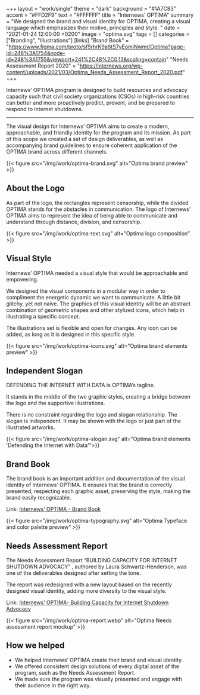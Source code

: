 +++
layout = "work/single"
theme = "dark"
background = "#1A7C83"
accent = "#FFD2F9"
text = "#FFFFFF"
title = "Internews’ OPTIMA"
summary = "We designed the brand and visual identity for OPTIMA, creating a visual language which emphasizes their motive, principles and style. "
date = "2021-01-24 12:00:00 +0200"
image = "optima.svg"
tags = []
categories = ["Branding", "Illustrations"]
[links]
    "Brand Book" = "https://www.figma.com/proto/sf5rhrK9a6tS7yEomiNwmr/Optima?page-id=248%3A1754&node-id=248%3A1755&viewport=241%2C48%2C0.13&scaling=contain"
    "Needs Assessment Report 2020" = "https://internews.org/wp-content/uploads/2021/03/Optima_Needs_Assessment_Report_2020.pdf"
+++

Internews’ OPTIMA program is designed to build resources and advocacy capacity such that civil society organizations (CSOs) in high-risk countries can better and more proactively predict, prevent, and be prepared to respond to internet shutdowns.

---

The visual design for Internews’ OPTIMA aims to create a modern, approachable, and friendly identity for the program and its mission. As part of this scope we created a set of design deliverables, as well as accompanying brand guidelines to ensure coherent application of the OPTIMA brand across different channels.

{{< figure src="/img/work/optima-brand.svg" alt="Optima brand preview" >}}

## About the Logo

As part of the logo, the rectangles represent censorship, while the divided OPTIMA stands for the obstacles in communication. The logo of Internews' OPTIMA aims to represent the idea of being able to communicate and understand through distance, division, and censorship. 

{{< figure src="/img/work/optima-text.svg" alt="Optima logo composition" >}}

## Visual Style

Internews’ OPTIMA needed a visual style that would be approachable and empowering. 

We designed the visual components in a modular way in order to compliment the energetic dynamic we want to communicate. A little bit glitchy, yet not naive. The graphics of this visual identity will be an abstract combination of geometric shapes and other stylized icons, which help in illustrating a specific concept. 

The illustrations set is flexible and open for changes. Any icon can be added, as long as it is designed in this specific style.

{{< figure src="/img/work/optima-icons.svg" alt="Optima brand elements preview" >}}

## Independent Slogan

DEFENDING THE INTERNET WITH DATA is OPTIMA’s tagline. 

It stands in the middle of the two graphic styles, creating a bridge between the logo and the supportive illustrations. 

There is no constraint regarding the logo and slogan relationship. The slogan is independent. It may be shown with the logo or just part of the illustrated artworks.

{{< figure src="/img/work/optima-slogan.svg" alt="Optima brand elements 'Defending the Internet with Data'">}}

## Brand Book

The brand book is an important addition and documentation of the visual identity of Internews’ OPTIMA. It ensures that the brand is correctly presented, respecting each graphic asset, preserving the style, making the brand easily recognizable.

Link: [Internews’ OPTIMA - Brand Book](https://www.figma.com/proto/sf5rhrK9a6tS7yEomiNwmr/Optima?page-id=248%3A1754&node-id=248%3A1755&viewport=241%2C48%2C0.13&scaling=contain)

{{< figure src="/img/work/optima-typography.svg" alt="Optima Typeface and color palette preview" >}}

## Needs Assessment Report

The Needs Assessment Report “BUILDING CAPACITY FOR INTERNET SHUTDOWN ADVOCACY” , authored by Laura Schwartz-Henderson, was one of the deliverables designed after setting the tone. 

The report was redesigned with a new layout based on the recently designed visual identity, adding more diversity to the visual style.

Link: [Internews’ OPTIMA- Building Capacity for Internet Shutdown Advocacy](https://internews.org/wp-content/uploads/2021/03/Optima_Needs_Assessment_Report_2020.pdf)

{{< figure src="/img/work/optima-report.webp" alt="Optima Needs assessment report mockup" >}}

## How we helped

- We helped Internews’ OPTIMA create their brand and visual identity.
- We offered consistent design solutions of every digital asset of the program, such as the Needs Assessment Report.
- We made sure the program was visually presented and engage with their audience in the right way.